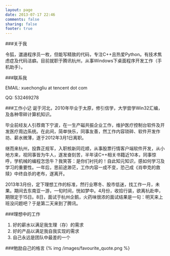 ```yaml
---
layout: page
date: 2013-07-17 22:46
comments: false
sharing: false
footer: true
---
```


###关于我

令狐，邋遢程序员一枚，但能写精致的代码，专注C++且热爱Python。有技术焦虑症及代码洁癖。目前就职于腾讯杭州，从事Windows下桌面程序开发工作（手机助手）。

###联系我

EMAIL: xuechongliu at tencent dot com

QQ: 532469278

###工作小记
诞于河北，2010年毕业于太原，修引信学，大学尝学Win32汇编，及各种零碎计算机知识。

毕业前经友人引荐南下宁波，在一生产磁共振企业工作，维护医疗控制台软件及开发医疗周边系统。在此间，简单快乐，同事友善，然工作内容琐碎、软件开发作坊、薪水微薄，遂于2012年3月1日离职。

继而来杭州，投靠正规军，入职核新同花顺，从事股票行情客户端软件开发，从小地方来，视同事皆为牛人，遂发奋刻苦，半年读C++相关书籍近10本，同事惊呼，学机械的编程怎恁牛？我笑答：是你们衬托的！自此知元知识，感如何学习及学习的重要性。一年后，思前途渺茫，工作内容一成不变，恐己成《肖申克的救赎》中终自杀的老布，遂离开。

2013年3月份，定下理想工作的标准，然行业寒冬、股市低迷，找工作一月，未果。期间去东南亚一游，一旬时间，恍如梦中。4月份，收拾行装，欲离杭赴申，期限定于15日。8日，面试于杭州企鹅，火药味很浓的面试结果是一句：明天来上班没问题吧？于是第二天来到了腾讯。

###理想中的工作
1. 好的薪水以满足我生理（存）的需求
2. 好的产品以满足我自我实现的需求
3. 自己永远是团队中最差的一个

###勉励自己的格言
{% img /images/favourite_quote.png %}
